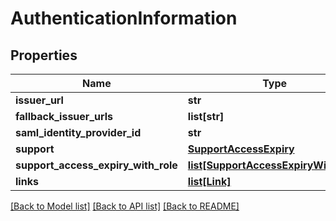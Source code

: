 # AuthenticationInformation


## Properties
Name | Type | Description | Notes
------------ | ------------- | ------------- | -------------
**issuer_url** | **str** |  | 
**fallback_issuer_urls** | **list[str]** |  | [optional] 
**saml_identity_provider_id** | **str** |  | [optional] 
**support** | [**SupportAccessExpiry**](SupportAccessExpiry.md) |  | [optional] 
**support_access_expiry_with_role** | [**list[SupportAccessExpiryWithRole]**](SupportAccessExpiryWithRole.md) |  | [optional] 
**links** | [**list[Link]**](Link.md) |  | [optional] 

[[Back to Model list]](../README.md#documentation-for-models) [[Back to API list]](../README.md#documentation-for-api-endpoints) [[Back to README]](../README.md)



